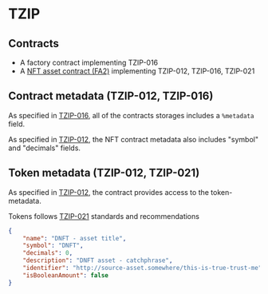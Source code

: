 # TZIP

## Contracts

- A factory contract implementing TZIP-016
- A [NFT asset contract (FA2)](https://gitlab.com/tezos/tzip/-/blob/master/proposals/tzip-12/tzip-12.md#nft-asset-contract)
implementing TZIP-012, TZIP-016, TZIP-021

## Contract metadata (TZIP-012, TZIP-016)

As specified in [TZIP-016](https://gitlab.com/tezos/tzip/-/blob/master/proposals/tzip-16/tzip-16.md),
all of the contracts storages includes a `%metadata` field.

As specified in [TZIP-012](https://gitlab.com/tezos/tzip/-/blob/master/proposals/tzip-12/tzip-12.md#token-metadata),
the NFT contract metadata also includes "symbol" and "decimals" fields.

## Token metadata (TZIP-012, TZIP-021)

As specified in [TZIP-012](https://gitlab.com/tezos/tzip/-/blob/master/proposals/tzip-12/tzip-12.md#token-metadata),
the contract provides access to the token-metadata.

Tokens follows [TZIP-021](https://gitlab.com/tezos/tzip/-/blob/master/proposals/tzip-21/tzip-21.md)
standards and recommendations

```json
{
    "name": "DNFT - asset title",
    "symbol": "DNFT",
    "decimals": 0,
    "description": "DNFT asset - catchphrase",
    "identifier": "http://source-asset.somewhere/this-is-true-trust-me",
    "isBooleanAmount": false
}
```
